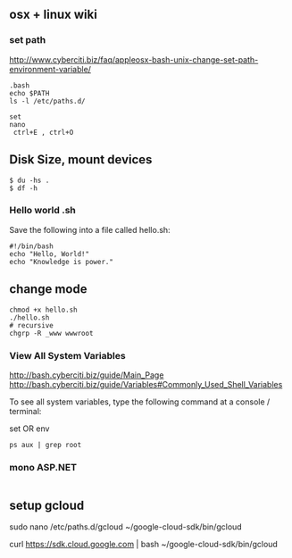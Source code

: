 ## osx + linux wiki

### set path
http://www.cyberciti.biz/faq/appleosx-bash-unix-change-set-path-environment-variable/

```
.bash
echo $PATH
ls -l /etc/paths.d/

set
nano  
 ctrl+E , ctrl+O
```

## Disk Size, mount devices

```
$ du -hs .
$ df -h
```

### Hello world .sh
Save the following into a file called hello.sh:

```
#!/bin/bash
echo "Hello, World!" 
echo "Knowledge is power."
```

## change mode

```
chmod +x hello.sh
./hello.sh
# recursive
chgrp -R _www wwwroot
```

### View All System Variables

http://bash.cyberciti.biz/guide/Main_Page
http://bash.cyberciti.biz/guide/Variables#Commonly_Used_Shell_Variables

To see all system variables, type the following command at a console / terminal:

set
OR
env

```
ps aux | grep root
```

### mono ASP.NET

```sudo xsp4 --port 80 --root ~/public_html
```
## setup gcloud

sudo nano /etc/paths.d/gcloud
~/google-cloud-sdk/bin/gcloud

curl https://sdk.cloud.google.com | bash
~/google-cloud-sdk/bin/gcloud

